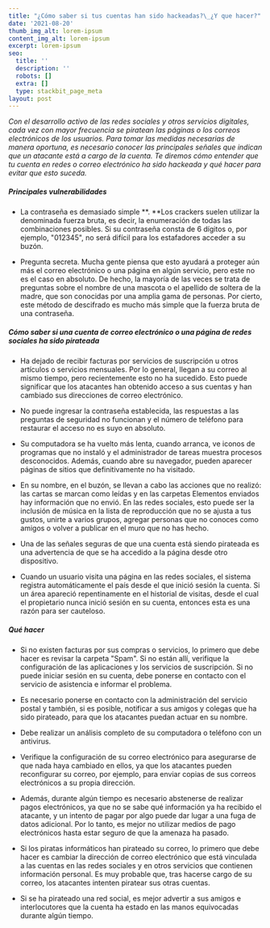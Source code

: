 ```yaml
---
title: "¿Cómo saber si tus cuentas han sido hackeadas?\_¿Y que hacer?"
date: '2021-08-20'
thumb_img_alt: lorem-ipsum
content_img_alt: lorem-ipsum
excerpt: lorem-ipsum
seo:
  title: ''
  description: ''
  robots: []
  extra: []
  type: stackbit_page_meta
layout: post
---
```

*Con el desarrollo activo de las redes sociales y otros servicios digitales, cada vez con mayor frecuencia se piratean las páginas o los correos electrónicos de los usuarios. Para tomar las medidas necesarias de manera oportuna, es necesario conocer las principales señales que indican que un atacante está a cargo de la cuenta. Te diremos cómo entender que tu cuenta en redes o correo electrónico ha sido hackeada y qué hacer para evitar que esto suceda.*



##### **Principales vulnerabilidades**

*   La contraseña es demasiado simple **. **Los crackers suelen utilizar la denominada fuerza bruta, es decir, la enumeración de todas las combinaciones posibles. Si su contraseña consta de 6 dígitos o, por ejemplo, "012345", no será difícil para los estafadores acceder a su buzón.  

*   Pregunta secreta. Mucha gente piensa que esto ayudará a proteger aún más el correo electrónico o una página en algún servicio, pero este no es el caso en absoluto. De hecho, la mayoría de las veces se trata de preguntas sobre el nombre de una mascota o el apellido de soltera de la madre, que son conocidas por una amplia gama de personas. Por cierto, este método de descifrado es mucho más simple que la fuerza bruta de una contraseña.

##### **Cómo saber si una cuenta de correo electrónico o una página de redes sociales ha sido pirateada**

*   Ha dejado de recibir facturas por servicios de suscripción u otros artículos o servicios mensuales. Por lo general, llegan a su correo al mismo tiempo, pero recientemente esto no ha sucedido. Esto puede significar que los atacantes han obtenido acceso a sus cuentas y han cambiado sus direcciones de correo electrónico.

*   No puede ingresar la contraseña establecida, las respuestas a las preguntas de seguridad no funcionan y el número de teléfono para restaurar el acceso no es suyo en absoluto.

*   Su computadora se ha vuelto más lenta, cuando arranca, ve iconos de programas que no instaló y el administrador de tareas muestra procesos desconocidos. Además, cuando abre su navegador, pueden aparecer páginas de sitios que definitivamente no ha visitado.

*   En su nombre, en el buzón, se llevan a cabo las acciones que no realizó: las cartas se marcan como leídas y en las carpetas Elementos enviados hay información que no envió. En las redes sociales, esto puede ser la inclusión de música en la lista de reproducción que no se ajusta a tus gustos, unirte a varios grupos, agregar personas que no conoces como amigos o volver a publicar en el muro que no has hecho.

*   Una de las señales seguras de que una cuenta está siendo pirateada es una advertencia de que se ha accedido a la página desde otro dispositivo.

*   Cuando un usuario visita una página en las redes sociales, el sistema registra automáticamente el país desde el que inició sesión la cuenta. Si un área apareció repentinamente en el historial de visitas, desde el cual el propietario nunca inició sesión en su cuenta, entonces esta es una razón para ser cauteloso.

##### **Qué hacer**

*   Si no existen facturas por sus compras o servicios, lo primero que debe hacer es revisar la carpeta "Spam". Si no están allí, verifique la configuración de las aplicaciones y los servicios de suscripción. Si no puede iniciar sesión en su cuenta, debe ponerse en contacto con el servicio de asistencia e informar el problema.

*   Es necesario ponerse en contacto con la administración del servicio postal y también, si es posible, notificar a sus amigos y colegas que ha sido pirateado, para que los atacantes puedan actuar en su nombre.

*   Debe realizar un análisis completo de su computadora o teléfono con un antivirus.

*   Verifique la configuración de su correo electrónico para asegurarse de que nada haya cambiado en ellos, ya que los atacantes pueden reconfigurar su correo, por ejemplo, para enviar copias de sus correos electrónicos a su propia dirección.

*   Además, durante algún tiempo es necesario abstenerse de realizar pagos electrónicos, ya que no se sabe qué información ya ha recibido el atacante, y un intento de pagar por algo puede dar lugar a una fuga de datos adicional. Por lo tanto, es mejor no utilizar medios de pago electrónicos hasta estar seguro de que la amenaza ha pasado.

*   Si los piratas informáticos han pirateado su correo, lo primero que debe hacer es cambiar la dirección de correo electrónico que está vinculada a las cuentas en las redes sociales y en otros servicios que contienen información personal. Es muy probable que, tras hacerse cargo de su correo, los atacantes intenten piratear sus otras cuentas.

*   Si se ha pirateado una red social, es mejor advertir a sus amigos e interlocutores que la cuenta ha estado en las manos equivocadas durante algún tiempo.
